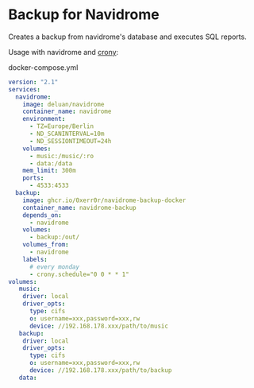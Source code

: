 # Backup for Navidrome

Creates a backup from navidrome's database and executes SQL reports.


Usage with navidrome and [crony](https://github.com/0xERR0R/crony):

docker-compose.yml

```yml
version: "2.1"
services:
  navidrome:
    image: deluan/navidrome
    container_name: navidrome
    environment:
      - TZ=Europe/Berlin
      - ND_SCANINTERVAL=10m
      - ND_SESSIONTIMEOUT=24h
    volumes:
      - music:/music/:ro
      - data:/data
    mem_limit: 300m
    ports:
      - 4533:4533
  backup:
    image: ghcr.io/0xerr0r/navidrome-backup-docker
    container_name: navidrome-backup
    depends_on: 
      - navidrome
    volumes:
      - backup:/out/
    volumes_from:
      - navidrome
    labels:
      # every monday
      - crony.schedule="0 0 * * 1"
volumes:
   music:
    driver: local
    driver_opts:
      type: cifs
      o: username=xxx,password=xxx,rw
      device: //192.168.178.xxx/path/to/music
   backup:
    driver: local
    driver_opts:
      type: cifs
      o: username=xxx,password=xxx,rw
      device: //192.168.178.xxx/path/to/backup
   data:
```